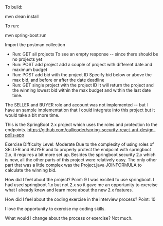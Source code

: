 

To build:

mvn clean install


To run:

mvn spring-boot:run


Import the postman collection 

* Run: GET all projects 
To see an empty response -- since there should be no projects yet
* Run: POST add project 
add a couple of project with different date and maximum budget
* Run: POST add bid with the project ID
Specify bid below or above the max bid, and before or after the date deadline
* Run: GET single project with the project ID
It will return the project and the winning lowest bid within the max budget and within the last date time.

The SELLER and BUYER role and account was not implemented -- but I have an sample implementation that I could integrate into this project but it would take a bit more time.  

This is the SpringBoot 2.x project which uses the roles and protection to the endpoints.
https://github.com/callicoder/spring-security-react-ant-design-polls-app


Exercise Difficulty Level: Moderate 
   Due to the complexity of using roles of SELLER and BUYER and to properly protect the endpoint with springboot 2.x, it requires a bit more set up.
   Besides the springboot security 2.x which is new, all the other parts of this project were relatively easy.  The only other part that was a little complex was the Project.java JOINFORMULA to calculate the winning bid. 
   
How did I feel about the project?
    Point: 9 
    I was excited to use springboot.  I had used springboot 1.x but not 2.x so it gave me an opportunity to exercise what I already knew and learn more about the new 2.x features.
    
How did I feel about the coding exercise in the interview process?
    Point: 10
    
I love the opportunity to exercise my coding skills.

What would I change about the process or exercise?
   Not much.
   

